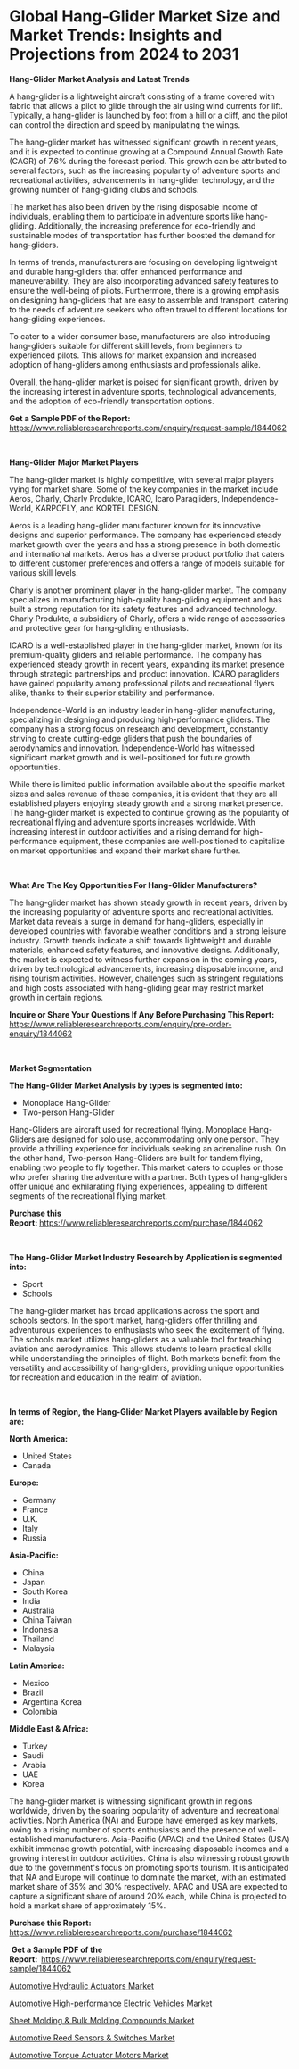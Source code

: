 <p><h1>Global Hang-Glider Market Size and Market Trends: Insights and Projections from 2024 to 2031</h1></p><p><strong>Hang-Glider Market Analysis and Latest Trends</strong></p>
<p><p>A hang-glider is a lightweight aircraft consisting of a frame covered with fabric that allows a pilot to glide through the air using wind currents for lift. Typically, a hang-glider is launched by foot from a hill or a cliff, and the pilot can control the direction and speed by manipulating the wings.</p><p>The hang-glider market has witnessed significant growth in recent years, and it is expected to continue growing at a Compound Annual Growth Rate (CAGR) of 7.6% during the forecast period. This growth can be attributed to several factors, such as the increasing popularity of adventure sports and recreational activities, advancements in hang-glider technology, and the growing number of hang-gliding clubs and schools.</p><p>The market has also been driven by the rising disposable income of individuals, enabling them to participate in adventure sports like hang-gliding. Additionally, the increasing preference for eco-friendly and sustainable modes of transportation has further boosted the demand for hang-gliders.</p><p>In terms of trends, manufacturers are focusing on developing lightweight and durable hang-gliders that offer enhanced performance and maneuverability. They are also incorporating advanced safety features to ensure the well-being of pilots. Furthermore, there is a growing emphasis on designing hang-gliders that are easy to assemble and transport, catering to the needs of adventure seekers who often travel to different locations for hang-gliding experiences.</p><p>To cater to a wider consumer base, manufacturers are also introducing hang-gliders suitable for different skill levels, from beginners to experienced pilots. This allows for market expansion and increased adoption of hang-gliders among enthusiasts and professionals alike.</p><p>Overall, the hang-glider market is poised for significant growth, driven by the increasing interest in adventure sports, technological advancements, and the adoption of eco-friendly transportation options.</p></p>
<p><strong>Get a Sample PDF of the Report:&nbsp;</strong> <a href="https://www.reliableresearchreports.com/enquiry/request-sample/1844062">https://www.reliableresearchreports.com/enquiry/request-sample/1844062</a></p>
<p>&nbsp;</p>
<p><strong>Hang-Glider Major Market Players</strong></p>
<p><p>The hang-glider market is highly competitive, with several major players vying for market share. Some of the key companies in the market include Aeros, Charly, Charly Produkte, ICARO, Icaro Paragliders, Independence-World, KARPOFLY, and KORTEL DESIGN.</p><p>Aeros is a leading hang-glider manufacturer known for its innovative designs and superior performance. The company has experienced steady market growth over the years and has a strong presence in both domestic and international markets. Aeros has a diverse product portfolio that caters to different customer preferences and offers a range of models suitable for various skill levels.</p><p>Charly is another prominent player in the hang-glider market. The company specializes in manufacturing high-quality hang-gliding equipment and has built a strong reputation for its safety features and advanced technology. Charly Produkte, a subsidiary of Charly, offers a wide range of accessories and protective gear for hang-gliding enthusiasts.</p><p>ICARO is a well-established player in the hang-glider market, known for its premium-quality gliders and reliable performance. The company has experienced steady growth in recent years, expanding its market presence through strategic partnerships and product innovation. ICARO paragliders have gained popularity among professional pilots and recreational flyers alike, thanks to their superior stability and performance.</p><p>Independence-World is an industry leader in hang-glider manufacturing, specializing in designing and producing high-performance gliders. The company has a strong focus on research and development, constantly striving to create cutting-edge gliders that push the boundaries of aerodynamics and innovation. Independence-World has witnessed significant market growth and is well-positioned for future growth opportunities.</p><p>While there is limited public information available about the specific market sizes and sales revenue of these companies, it is evident that they are all established players enjoying steady growth and a strong market presence. The hang-glider market is expected to continue growing as the popularity of recreational flying and adventure sports increases worldwide. With increasing interest in outdoor activities and a rising demand for high-performance equipment, these companies are well-positioned to capitalize on market opportunities and expand their market share further.</p></p>
<p>&nbsp;</p>
<p><strong>What Are The Key Opportunities For Hang-Glider Manufacturers?</strong></p>
<p><p>The hang-glider market has shown steady growth in recent years, driven by the increasing popularity of adventure sports and recreational activities. Market data reveals a surge in demand for hang-gliders, especially in developed countries with favorable weather conditions and a strong leisure industry. Growth trends indicate a shift towards lightweight and durable materials, enhanced safety features, and innovative designs. Additionally, the market is expected to witness further expansion in the coming years, driven by technological advancements, increasing disposable income, and rising tourism activities. However, challenges such as stringent regulations and high costs associated with hang-gliding gear may restrict market growth in certain regions.</p></p>
<p><strong>Inquire or Share Your Questions If Any Before Purchasing This Report:</strong> <a href="https://www.reliableresearchreports.com/enquiry/pre-order-enquiry/1844062">https://www.reliableresearchreports.com/enquiry/pre-order-enquiry/1844062</a></p>
<p>&nbsp;</p>
<p><strong>Market Segmentation</strong></p>
<p><strong>The Hang-Glider Market Analysis by types is segmented into:</strong></p>
<p><ul><li>Monoplace Hang-Glider</li><li>Two-person Hang-Glider</li></ul></p>
<p><p>Hang-Gliders are aircraft used for recreational flying. Monoplace Hang-Gliders are designed for solo use, accommodating only one person. They provide a thrilling experience for individuals seeking an adrenaline rush. On the other hand, Two-person Hang-Gliders are built for tandem flying, enabling two people to fly together. This market caters to couples or those who prefer sharing the adventure with a partner. Both types of hang-gliders offer unique and exhilarating flying experiences, appealing to different segments of the recreational flying market.</p></p>
<p><strong>Purchase this Report:&nbsp;</strong><a href="https://www.reliableresearchreports.com/purchase/1844062">https://www.reliableresearchreports.com/purchase/1844062</a></p>
<p>&nbsp;</p>
<p><strong>The Hang-Glider Market Industry Research by Application is segmented into:</strong></p>
<p><ul><li>Sport</li><li>Schools</li></ul></p>
<p><p>The hang-glider market has broad applications across the sport and schools sectors. In the sport market, hang-gliders offer thrilling and adventurous experiences to enthusiasts who seek the excitement of flying. The schools market utilizes hang-gliders as a valuable tool for teaching aviation and aerodynamics. This allows students to learn practical skills while understanding the principles of flight. Both markets benefit from the versatility and accessibility of hang-gliders, providing unique opportunities for recreation and education in the realm of aviation.</p></p>
<p>&nbsp;</p>
<p><strong>In terms of Region, the Hang-Glider Market Players available by Region are:</strong></p>
<p>
    <p> <strong> North America: </strong>
        <ul>
            <li>United States</li>
            <li>Canada</li>
        </ul>
        </p> 
    <p> <strong> Europe: </strong>
        <ul>
            <li>Germany</li>
            <li>France</li>
            <li>U.K.</li>
            <li>Italy</li>
            <li>Russia</li>
        </ul>
        </p> 
    <p> <strong> Asia-Pacific: </strong>
        <ul>
            <li>China</li>
            <li>Japan</li>
            <li>South Korea</li>
            <li>India</li>
            <li>Australia</li>
            <li>China Taiwan</li>
            <li>Indonesia</li>
            <li>Thailand</li>
            <li>Malaysia</li>
        </ul>
        </p> 
    <p> <strong> Latin America: </strong>
        <ul>
            <li>Mexico</li>
            <li>Brazil</li>
            <li>Argentina Korea</li>
            <li>Colombia</li>
        </ul>
        </p> 
    <p> <strong> Middle East & Africa: </strong>
        <ul>
            <li>Turkey</li>
            <li>Saudi</li>
            <li>Arabia</li>
            <li>UAE</li>
            <li>Korea</li>
        </ul>
    </p>
    </p>
<p><p>The hang-glider market is witnessing significant growth in regions worldwide, driven by the soaring popularity of adventure and recreational activities. North America (NA) and Europe have emerged as key markets, owing to a rising number of sports enthusiasts and the presence of well-established manufacturers. Asia-Pacific (APAC) and the United States (USA) exhibit immense growth potential, with increasing disposable incomes and a growing interest in outdoor activities. China is also witnessing robust growth due to the government's focus on promoting sports tourism. It is anticipated that NA and Europe will continue to dominate the market, with an estimated market share of 35% and 30% respectively. APAC and USA are expected to capture a significant share of around 20% each, while China is projected to hold a market share of approximately 15%.</p></p>
<p><strong>Purchase this Report: </strong><a href="https://www.reliableresearchreports.com/purchase/1844062">https://www.reliableresearchreports.com/purchase/1844062</a></p>
<p>&nbsp;<strong>Get a Sample PDF of the Report:&nbsp;&nbsp;</strong><a href="https://www.reliableresearchreports.com/enquiry/request-sample/1844062">https://www.reliableresearchreports.com/enquiry/request-sample/1844062</a></p>
<p><strong></strong></p>
<p><p><a href="https://www.linkedin.com/pulse/automotive-hydraulic-actuators-market-size-share-global-analysis-c8mke?trackingId=OjmvuQ2jaOJBIQgQClBOIQ%3D%3D">Automotive Hydraulic Actuators Market</a></p><p><a href="https://www.linkedin.com/pulse/automotive-high-performance-electric-vehicles-market-share-qcywe?trackingId=QzWroQ1QodZO6UxS4SPPrw%3D%3D">Automotive High-performance Electric Vehicles Market</a></p><p><a href="https://www.linkedin.com/pulse/sheet-molding-amp-bulk-compounds-market-size-trends-growth-7jcae?trackingId=wDFA1SHxiGynlTh536ckLQ%3D%3D">Sheet Molding & Bulk Molding Compounds Market</a></p><p><a href="https://www.linkedin.com/pulse/automotive-reed-sensors-amp-switches-market-goal-estimating-vzjye?trackingId=Y%2BoRsOvFldN2X4tVGKZEOg%3D%3D">Automotive Reed Sensors & Switches Market</a></p><p><a href="https://www.linkedin.com/pulse/automotive-torque-actuator-motors-market-challenges-opportunities-p2n7e?trackingId=4kdNUZBSTSAf%2FS527qdYUA%3D%3D">Automotive Torque Actuator Motors Market</a></p></p>